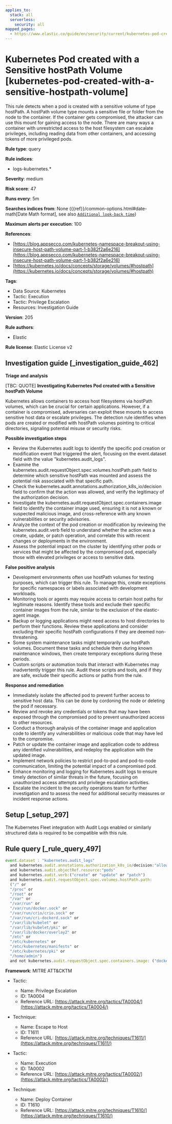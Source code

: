 ```yaml
---
applies_to:
  stack: all
  serverless:
    security: all
mapped_pages:
  - https://www.elastic.co/guide/en/security/current/kubernetes-pod-created-with-a-sensitive-hostpath-volume.html
---
```


# Kubernetes Pod created with a Sensitive hostPath Volume [kubernetes-pod-created-with-a-sensitive-hostpath-volume]

This rule detects when a pod is created with a sensitive volume of type hostPath. A hostPath volume type mounts a sensitive file or folder from the node to the container. If the container gets compromised, the attacker can use this mount for gaining access to the node. There are many ways a container with unrestricted access to the host filesystem can escalate privileges, including reading data from other containers, and accessing tokens of more privileged pods.

**Rule type**: query

**Rule indices**:

* logs-kubernetes.*

**Severity**: medium

**Risk score**: 47

**Runs every**: 5m

**Searches indices from**: None ({{ref}}/common-options.html#date-math[Date Math format], see also [`Additional look-back time`](docs-content://solutions/security/detect-and-alert/create-detection-rule.md#rule-schedule))

**Maximum alerts per execution**: 100

**References**:

* [https://blog.appsecco.com/kubernetes-namespace-breakout-using-insecure-host-path-volume-part-1-b382f2a6e216](https://blog.appsecco.com/kubernetes-namespace-breakout-using-insecure-host-path-volume-part-1-b382f2a6e216)
* [https://kubernetes.io/docs/concepts/storage/volumes/#hostpath](https://kubernetes.io/docs/concepts/storage/volumes/#hostpath)

**Tags**:

* Data Source: Kubernetes
* Tactic: Execution
* Tactic: Privilege Escalation
* Resources: Investigation Guide

**Version**: 205

**Rule authors**:

* Elastic

**Rule license**: Elastic License v2

## Investigation guide [_investigation_guide_462]

**Triage and analysis**

[TBC: QUOTE]
**Investigating Kubernetes Pod created with a Sensitive hostPath Volume**

Kubernetes allows containers to access host filesystems via hostPath volumes, which can be crucial for certain applications. However, if a container is compromised, adversaries can exploit these mounts to access sensitive host data or escalate privileges. The detection rule identifies when pods are created or modified with hostPath volumes pointing to critical directories, signaling potential misuse or security risks.

**Possible investigation steps**

* Review the Kubernetes audit logs to identify the specific pod creation or modification event that triggered the alert, focusing on the event.dataset field with the value "kubernetes.audit_logs".
* Examine the kubernetes.audit.requestObject.spec.volumes.hostPath.path field to determine which sensitive hostPath was mounted and assess the potential risk associated with that specific path.
* Check the kubernetes.audit.annotations.authorization_k8s_io/decision field to confirm that the action was allowed, and verify the legitimacy of the authorization decision.
* Investigate the kubernetes.audit.requestObject.spec.containers.image field to identify the container image used, ensuring it is not a known or suspected malicious image, and cross-reference with any known vulnerabilities or security advisories.
* Analyze the context of the pod creation or modification by reviewing the kubernetes.audit.verb field to understand whether the action was a create, update, or patch operation, and correlate this with recent changes or deployments in the environment.
* Assess the potential impact on the cluster by identifying other pods or services that might be affected by the compromised pod, especially those with elevated privileges or access to sensitive data.

**False positive analysis**

* Development environments often use hostPath volumes for testing purposes, which can trigger this rule. To manage this, create exceptions for specific namespaces or labels associated with development workloads.
* Monitoring tools or agents may require access to certain host paths for legitimate reasons. Identify these tools and exclude their specific container images from the rule, similar to the exclusion of the elastic-agent image.
* Backup or logging applications might need access to host directories to perform their functions. Review these applications and consider excluding their specific hostPath configurations if they are deemed non-threatening.
* Some system maintenance tasks might temporarily use hostPath volumes. Document these tasks and schedule them during known maintenance windows, then create temporary exceptions during these periods.
* Custom scripts or automation tools that interact with Kubernetes may inadvertently trigger this rule. Audit these scripts and tools, and if they are safe, exclude their specific actions or paths from the rule.

**Response and remediation**

* Immediately isolate the affected pod to prevent further access to sensitive host data. This can be done by cordoning the node or deleting the pod if necessary.
* Review and revoke any credentials or tokens that may have been exposed through the compromised pod to prevent unauthorized access to other resources.
* Conduct a thorough analysis of the container image and application code to identify any vulnerabilities or malicious code that may have led to the compromise.
* Patch or update the container image and application code to address any identified vulnerabilities, and redeploy the application with the updated image.
* Implement network policies to restrict pod-to-pod and pod-to-node communication, limiting the potential impact of a compromised pod.
* Enhance monitoring and logging for Kubernetes audit logs to ensure timely detection of similar threats in the future, focusing on unauthorized access attempts and privilege escalation activities.
* Escalate the incident to the security operations team for further investigation and to assess the need for additional security measures or incident response actions.


## Setup [_setup_297]

The Kubernetes Fleet integration with Audit Logs enabled or similarly structured data is required to be compatible with this rule.


## Rule query [_rule_query_497]

```js
event.dataset : "kubernetes.audit_logs"
  and kubernetes.audit.annotations.authorization_k8s_io/decision:"allow"
  and kubernetes.audit.objectRef.resource:"pods"
  and kubernetes.audit.verb:("create" or "update" or "patch")
  and kubernetes.audit.requestObject.spec.volumes.hostPath.path:
  ("/" or
  "/proc" or
  "/root" or
  "/var" or
  "/var/run" or
  "/var/run/docker.sock" or
  "/var/run/crio/crio.sock" or
  "/var/run/cri-dockerd.sock" or
  "/var/lib/kubelet" or
  "/var/lib/kubelet/pki" or
  "/var/lib/docker/overlay2" or
  "/etc" or
  "/etc/kubernetes" or
  "/etc/kubernetes/manifests" or
  "/etc/kubernetes/pki" or
  "/home/admin")
  and not kubernetes.audit.requestObject.spec.containers.image: ("docker.elastic.co/beats/elastic-agent:8.4.0")
```

**Framework**: MITRE ATT&CKTM

* Tactic:

    * Name: Privilege Escalation
    * ID: TA0004
    * Reference URL: [https://attack.mitre.org/tactics/TA0004/](https://attack.mitre.org/tactics/TA0004/)

* Technique:

    * Name: Escape to Host
    * ID: T1611
    * Reference URL: [https://attack.mitre.org/techniques/T1611/](https://attack.mitre.org/techniques/T1611/)

* Tactic:

    * Name: Execution
    * ID: TA0002
    * Reference URL: [https://attack.mitre.org/tactics/TA0002/](https://attack.mitre.org/tactics/TA0002/)

* Technique:

    * Name: Deploy Container
    * ID: T1610
    * Reference URL: [https://attack.mitre.org/techniques/T1610/](https://attack.mitre.org/techniques/T1610/)



